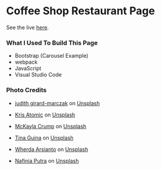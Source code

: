 # Coffee Shop Restaurant Page

See the live [here](https://azriellep.github.io/the-little-den/).

### What I Used To Build This Page

- Bootstrap (Carousel Example)
- webpack
- JavaScript
- Visual Studio Code

### Photo Credits

- [judith girard-marczak](https://unsplash.com/@judithgirardmarczak?utm_source=unsplash&utm_medium=referral&utm_content=creditCopyText) on [Unsplash](https://unsplash.com/?utm_source=unsplash&utm_medium=referral&utm_content=creditCopyText)
- [Kris Atomic](https://unsplash.com/@krisatomic?utm_source=unsplash&utm_medium=referral&utm_content=creditCopyText) on [Unsplash](https://unsplash.com/?utm_source=unsplash&utm_medium=referral&utm_content=creditCopyText)
- [McKayla Crump](https://unsplash.com/@funkmastacrump?utm_source=unsplash&utm_medium=referral&utm_content=creditCopyText) on [Unsplash](https://unsplash.com/@funkmastacrump?utm_source=unsplash&utm_medium=referral&utm_content=creditCopyText)
- [Tina Guina](https://unsplash.com/@kittinskie?utm_source=unsplash&utm_medium=referral&utm_content=creditCopyText) on [Unsplash](https://unsplash.com/?utm_source=unsplash&utm_medium=referral&utm_content=creditCopyText)
- [Wherda Arsianto](https://unsplash.com/@wherda?utm_source=unsplash&utm_medium=referral&utm_content=creditCopyText) on [Unsplash](https://unsplash.com/?utm_source=unsplash&utm_medium=referral&utm_content=creditCopyText)

- [Nafinia Putra](https://unsplash.com/@nputra?utm_source=unsplash&utm_medium=referral&utm_content=creditCopyText) on [Unsplash](https://unsplash.com/s/photos/coffee?utm_source=unsplash&utm_medium=referral&utm_content=creditCopyText)